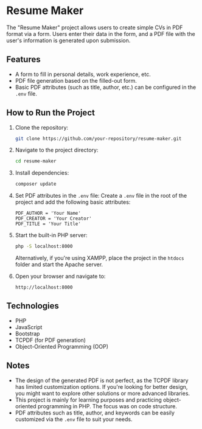 # Resume Maker

The "Resume Maker" project allows users to create simple CVs in PDF format via a form. Users enter their data in the form, and a PDF file with the user's information is generated upon submission.

## Features

- A form to fill in personal details, work experience, etc.
- PDF file generation based on the filled-out form.
- Basic PDF attributes (such as title, author, etc.) can be configured in the `.env` file.

## How to Run the Project

1. Clone the repository:
    ```bash
    git clone https://github.com/your-repository/resume-maker.git
    ```

2. Navigate to the project directory:
    ```bash
    cd resume-maker
    ```

3. Install dependencies:
    ```bash
    composer update
    ```

4. Set PDF attributes in the `.env` file:
    Create a `.env` file in the root of the project and add the following basic attributes:
    ```
    PDF_AUTHOR = 'Your Name'
    PDF_CREATOR = 'Your Creator'
    PDF_TITLE = 'Your Title'
    ```

5. Start the built-in PHP server:
    ```bash
    php -S localhost:8000
    ```
    Alternatively, if you're using XAMPP, place the project in the `htdocs` folder and start the Apache server.

6. Open your browser and navigate to:
    ```
    http://localhost:8000
    ```

## Technologies

- PHP
- JavaScript
- Bootstrap
- TCPDF (for PDF generation)
- Object-Oriented Programming (OOP)

## Notes

- The design of the generated PDF is not perfect, as the TCPDF library has limited customization options. If you're looking for better design, you might want to explore other solutions or more advanced libraries.
- This project is mainly for learning purposes and practicing object-oriented programming in PHP. The focus was on code structure.
- PDF attributes such as title, author, and keywords can be easily customized via the `.env` file to suit your needs.
